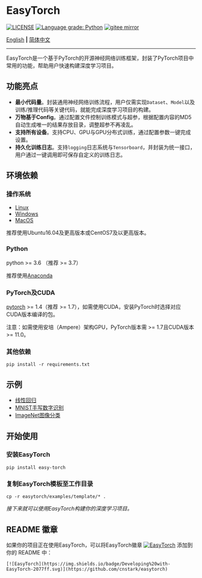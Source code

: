 # EasyTorch

[![LICENSE](https://img.shields.io/github/license/cnstark/easytorch.svg)](https://github.com/cnstark/easytorch/blob/master/LICENSE)
[![Language grade: Python](https://img.shields.io/lgtm/grade/python/g/cnstark/easytorch.svg?logo=lgtm&logoWidth=18)](https://lgtm.com/projects/g/cnstark/easytorch/context:python)
[![gitee mirror](https://github.com/cnstark/easytorch/actions/workflows/git-mirror.yml/badge.svg)](https://gitee.com/cnstark/easytorch)

[English](README.md) **|** [简体中文](README_CN.md)

---

EasyTorch是一个基于PyTorch的开源神经网络训练框架，封装了PyTorch项目中常用的功能，帮助用户快速构建深度学习项目。

## 功能亮点

* **最小代码量**。封装通用神经网络训练流程，用户仅需实现`Dataset`、`Model`以及训练/推理代码等关键代码，就能完成深度学习项目的构建。
* **万物基于Config**。通过配置文件控制训练模式与超参，根据配置内容的MD5自动生成唯一的结果存放目录，调整超参不再凌乱。
* **支持所有设备**。支持CPU、GPU与GPU分布式训练，通过配置参数一键完成设置。
* **持久化训练日志**。支持`logging`日志系统与`Tensorboard`，并封装为统一接口，用户通过一键调用即可保存自定义的训练日志。

## 环境依赖

### 操作系统

* [Linux](https://pytorch.org/get-started/locally/#linux-prerequisites)
* [Windows](https://pytorch.org/get-started/locally/#windows-prerequisites)
* [MacOS](https://pytorch.org/get-started/locally/#mac-prerequisites)

推荐使用Ubuntu16.04及更高版本或CentOS7及以更高版本。

### Python

python >= 3.6 （推荐 >= 3.7）

推荐使用[Anaconda](https://www.anaconda.com/)

### PyTorch及CUDA

[pytorch](https://pytorch.org/) >= 1.4（推荐 >= 1.7），如需使用CUDA，安装PyTorch时选择对应CUDA版本编译的包。

注意：如需使用安培（Ampere）架构GPU，PyTorch版本需 >= 1.7且CUDA版本 >= 11.0。

### 其他依赖

```shell
pip install -r requirements.txt
```

## 示例

* [线性回归](examples/linear_regression)
* [MNIST手写数字识别](examples/mnist)
* [ImageNet图像分类](examples/imagenet)

## 开始使用

### 安装EasyTorch

```shell
pip install easy-torch
```

### 复制EasyTorch模板至工作目录

```shell
cp -r easytorch/examples/template/* .
```

*接下来就可以使用EasyTorch构建你的深度学习项目。*

## README 徽章

如果你的项目正在使用EasyTorch，可以将EasyTorch徽章 [![EasyTorch](https://img.shields.io/badge/Developing%20with-EasyTorch-2077ff.svg)](https://github.com/cnstark/easytorch) 添加到你的 README 中：

```
[![EasyTorch](https://img.shields.io/badge/Developing%20with-EasyTorch-2077ff.svg)](https://github.com/cnstark/easytorch)
```

